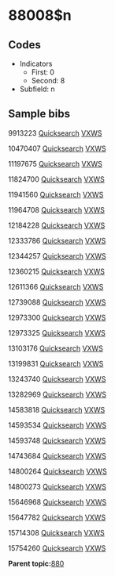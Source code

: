 # 88008$n

## Codes

-   Indicators
    -   First: 0
    -   Second: 8
-   Subfield: n

## Sample bibs

9913223 [Quicksearch](https://search.library.yale.edu/catalog/9913223) [VXWS](http://prodorbis.library.yale.edu:7014/vxws/GetHoldingsService?bibId=9913223)

10470407 [Quicksearch](https://search.library.yale.edu/catalog/10470407) [VXWS](http://prodorbis.library.yale.edu:7014/vxws/GetHoldingsService?bibId=10470407)

11197675 [Quicksearch](https://search.library.yale.edu/catalog/11197675) [VXWS](http://prodorbis.library.yale.edu:7014/vxws/GetHoldingsService?bibId=11197675)

11824700 [Quicksearch](https://search.library.yale.edu/catalog/11824700) [VXWS](http://prodorbis.library.yale.edu:7014/vxws/GetHoldingsService?bibId=11824700)

11941560 [Quicksearch](https://search.library.yale.edu/catalog/11941560) [VXWS](http://prodorbis.library.yale.edu:7014/vxws/GetHoldingsService?bibId=11941560)

11964708 [Quicksearch](https://search.library.yale.edu/catalog/11964708) [VXWS](http://prodorbis.library.yale.edu:7014/vxws/GetHoldingsService?bibId=11964708)

12184228 [Quicksearch](https://search.library.yale.edu/catalog/12184228) [VXWS](http://prodorbis.library.yale.edu:7014/vxws/GetHoldingsService?bibId=12184228)

12333786 [Quicksearch](https://search.library.yale.edu/catalog/12333786) [VXWS](http://prodorbis.library.yale.edu:7014/vxws/GetHoldingsService?bibId=12333786)

12344257 [Quicksearch](https://search.library.yale.edu/catalog/12344257) [VXWS](http://prodorbis.library.yale.edu:7014/vxws/GetHoldingsService?bibId=12344257)

12360215 [Quicksearch](https://search.library.yale.edu/catalog/12360215) [VXWS](http://prodorbis.library.yale.edu:7014/vxws/GetHoldingsService?bibId=12360215)

12611366 [Quicksearch](https://search.library.yale.edu/catalog/12611366) [VXWS](http://prodorbis.library.yale.edu:7014/vxws/GetHoldingsService?bibId=12611366)

12739088 [Quicksearch](https://search.library.yale.edu/catalog/12739088) [VXWS](http://prodorbis.library.yale.edu:7014/vxws/GetHoldingsService?bibId=12739088)

12973300 [Quicksearch](https://search.library.yale.edu/catalog/12973300) [VXWS](http://prodorbis.library.yale.edu:7014/vxws/GetHoldingsService?bibId=12973300)

12973325 [Quicksearch](https://search.library.yale.edu/catalog/12973325) [VXWS](http://prodorbis.library.yale.edu:7014/vxws/GetHoldingsService?bibId=12973325)

13103176 [Quicksearch](https://search.library.yale.edu/catalog/13103176) [VXWS](http://prodorbis.library.yale.edu:7014/vxws/GetHoldingsService?bibId=13103176)

13199831 [Quicksearch](https://search.library.yale.edu/catalog/13199831) [VXWS](http://prodorbis.library.yale.edu:7014/vxws/GetHoldingsService?bibId=13199831)

13243740 [Quicksearch](https://search.library.yale.edu/catalog/13243740) [VXWS](http://prodorbis.library.yale.edu:7014/vxws/GetHoldingsService?bibId=13243740)

13282969 [Quicksearch](https://search.library.yale.edu/catalog/13282969) [VXWS](http://prodorbis.library.yale.edu:7014/vxws/GetHoldingsService?bibId=13282969)

14583818 [Quicksearch](https://search.library.yale.edu/catalog/14583818) [VXWS](http://prodorbis.library.yale.edu:7014/vxws/GetHoldingsService?bibId=14583818)

14593534 [Quicksearch](https://search.library.yale.edu/catalog/14593534) [VXWS](http://prodorbis.library.yale.edu:7014/vxws/GetHoldingsService?bibId=14593534)

14593748 [Quicksearch](https://search.library.yale.edu/catalog/14593748) [VXWS](http://prodorbis.library.yale.edu:7014/vxws/GetHoldingsService?bibId=14593748)

14743684 [Quicksearch](https://search.library.yale.edu/catalog/14743684) [VXWS](http://prodorbis.library.yale.edu:7014/vxws/GetHoldingsService?bibId=14743684)

14800264 [Quicksearch](https://search.library.yale.edu/catalog/14800264) [VXWS](http://prodorbis.library.yale.edu:7014/vxws/GetHoldingsService?bibId=14800264)

14800273 [Quicksearch](https://search.library.yale.edu/catalog/14800273) [VXWS](http://prodorbis.library.yale.edu:7014/vxws/GetHoldingsService?bibId=14800273)

15646968 [Quicksearch](https://search.library.yale.edu/catalog/15646968) [VXWS](http://prodorbis.library.yale.edu:7014/vxws/GetHoldingsService?bibId=15646968)

15647782 [Quicksearch](https://search.library.yale.edu/catalog/15647782) [VXWS](http://prodorbis.library.yale.edu:7014/vxws/GetHoldingsService?bibId=15647782)

15714308 [Quicksearch](https://search.library.yale.edu/catalog/15714308) [VXWS](http://prodorbis.library.yale.edu:7014/vxws/GetHoldingsService?bibId=15714308)

15754260 [Quicksearch](https://search.library.yale.edu/catalog/15754260) [VXWS](http://prodorbis.library.yale.edu:7014/vxws/GetHoldingsService?bibId=15754260)

**Parent topic:**[880](../../tags/880/880.md)


